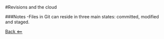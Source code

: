 #Revisions and the cloud

###Notes
-Files in Git can reside in three main states: committed, modified and staged.

[Back <==](README.md)